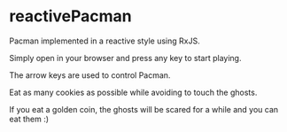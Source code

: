 # reactivePacman

Pacman implemented in a reactive style using RxJS.

Simply open in your browser and press any key to start playing.

The arrow keys are used to control Pacman.

Eat as many cookies as possible while avoiding to touch the ghosts.

If you eat a golden coin, the ghosts will be scared for a while and you can eat them :)
